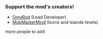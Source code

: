 ### Support the mod's creators!

- [OmgRod](https://ko-fi.com/omgrod) (Lead Developer)
- [MobMasterMind](https://ko-fi.com/mobmastermind) (Icons and Islands levels)

more people to add